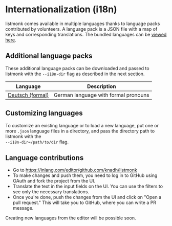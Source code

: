 # Internationalization (i18n)

listmonk comes available in multiple languages thanks to language packs contributed by volunteers. A language pack is a JSON file with a map of keys and corresponding translations. The bundled languages can be [viewed here](https://github.com/knadh/listmonk/tree/master/i18n).

## Additional language packs
These additional language packs can be downloaded and passed to listmonk with the `--i18n-dir` flag as described in the next section.

| Language         | Description                          |
|------------------|--------------------------------------|
| [Deutsch (formal)](https://raw.githubusercontent.com/SvenPe/listmonk/4bbb2e5ebb2314b754cb2318f4f6683a0f854d43/i18n/de.json) | German language with formal pronouns |


## Customizing languages

To customize an existing language or to load a new language, put one or more `.json` language files in a directory, and pass the directory path to listmonk with the<br />`--i18n-dir=/path/to/dir` flag.

## Language contributions

- Go to https://inlang.com/editor/github.com/knadh/listmonk
- To make changes and push them, you need to log in to GitHub using OAuth and fork the project from the UI.
- Translate the text in the input fields on the UI. You can use the filters to see only the necessary translations.
- Once you're done, push the changes from the UI and click on "Open a pull request." This will take you to GitHub, where you can write a PR message.

Creating new languages from the editor will be possible soon.

